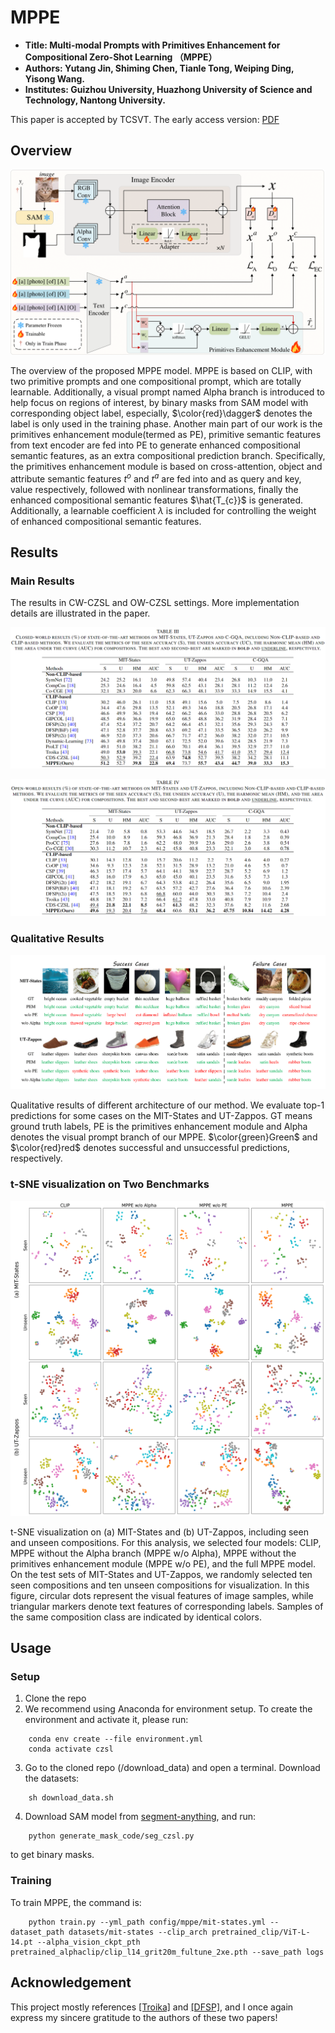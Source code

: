 # MPPE
- **Title: Multi-modal Prompts with Primitives Enhancement for Compositional Zero-Shot Learning （MPPE）**
- **Authors: Yutang Jin, Shiming Chen, Tianle Tong, Weiping Ding, Yisong Wang.**
- **Institutes: Guizhou University, Huazhong University of Science and Technology, Nantong University.**

This paper is accepted by TCSVT. The early access version: [PDF](https://ieeexplore.ieee.org/document/11027124)

## Overview
<p align="center">
  <img src="images/Fig3.png" />
</p>

The overview of the proposed MPPE model. MPPE is based on CLIP, with two primitive prompts and one compositional prompt, which are totally learnable. Additionally, a visual prompt named Alpha branch is introduced to help focus on regions of interest, by binary masks from SAM model with corresponding object label, especially, $\color{red}\dagger$</font> denotes the label is only used in the training phase. Another main part of our work is the primitives enhancement module(termed as PE), primitive semantic features from text encoder are fed into PE to generate enhanced compositional semantic features, as an extra compositional prediction branch. Specifically, the primitives enhancement module is based on cross-attention, object and attribute semantic features $t^{o}$ and $t^{a}$ are fed into and as query and key, value respectively, followed with nonlinear transformations, finally the enhanced compositional semantic features $\hat{T_{c}}$ is generated. Additionally, a learnable coefficient $\lambda$ is included for controlling the weight of enhanced compositional semantic features.

## Results
### Main Results
The results in CW-CZSL and OW-CZSL settings. More implementation details are illustrated in the paper.
<p align="center">
  <img src="images/Table3.png" />
</p>
<p align="center">
  <img src="images/Table4.png" />
</p>

### Qualitative Results
<p align="center">
  <img src="images/Fig5.png" />
</p>

Qualitative results of different architecture of our method. We evaluate top-1 predictions for some cases on the MIT-States and UT-Zappos. GT means ground truth labels, PE is the primitives enhancement module and Alpha denotes the visual prompt branch of our MPPE. $\color{green}Green$ and $\color{red}red$ denotes successful and unsuccessful predictions, respectively.

### t-SNE visualization on Two Benchmarks
<p align="center">
  <img src="images/t-sne.png" />
</p>

t-SNE visualization on (a) MIT-States and (b) UT-Zappos, including seen and unseen compositions. For this analysis, we selected four models: CLIP, MPPE without the Alpha branch (MPPE w/o Alpha), MPPE without the primitives enhancement module (MPPE w/o PE), and the full MPPE model. On the test sets of MIT-States and UT-Zappos, we randomly selected ten seen compositions and ten unseen compositions for visualization. In this figure, circular dots represent the visual features of image samples, while triangular markers denote text features of corresponding labels. Samples of the same composition class are indicated by identical colors.

## Usage
### Setup 
1. Clone the repo 
2. We recommend using Anaconda for environment setup. To create the environment and activate it, please run:
```
    conda env create --file environment.yml
    conda activate czsl
```
3. Go to the cloned repo (/download_data) and open a terminal. Download the datasets:
```
    sh download_data.sh
```
4. Download SAM model from [segment-anything](https://github.com/facebookresearch/segment-anything), and run:
```
    python generate_mask_code/seg_czsl.py
```
to get binary masks.

### Training
To train MPPE, the command is:
```
    python train.py --yml_path config/mppe/mit-states.yml --dataset_path datasets/mit-states --clip_arch pretrained_clip/ViT-L-14.pt --alpha_vision_ckpt_pth pretrained_alphaclip/clip_l14_grit20m_fultune_2xe.pth --save_path logs
```

## Acknowledgement
This project mostly references [[Troika]](https://github.com/bighuang624/Troika) and [[DFSP]](https://github.com/Forest-art/DFSP), and I once again express my sincere gratitude to the authors of these two papers!

